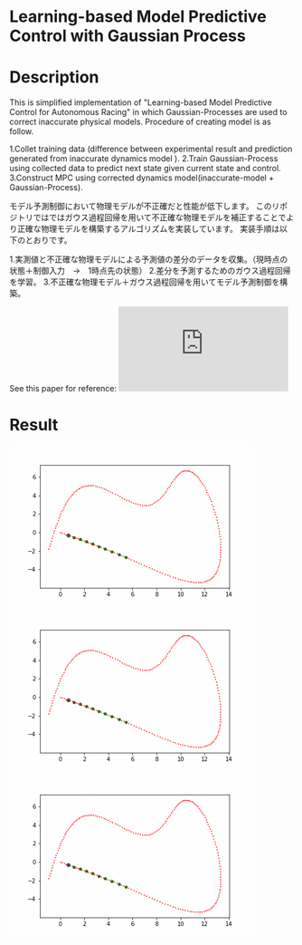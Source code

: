# Learning-based Model Predictive Control with Gaussian Process

# Description
This is simplified implementation of "Learning-based Model Predictive Control for Autonomous Racing" in which Gaussian-Processes are used to correct inaccurate physical models.
Procedure of creating model is as follow.

1.Collet training data (difference between experimental result and prediction generated from inaccurate dynamics model ).
2.Train Gaussian-Process using collected data to predict next state given current state and control. 
3.Construct MPC using corrected dynamics model(inaccurate-model + Gaussian-Process).

モデル予測制御において物理モデルが不正確だと性能が低下します。
このリポジトリではではガウス過程回帰を用いて不正確な物理モデルを補正することでより正確な物理モデルを構築するアルゴリズムを実装しています。
実装手順は以下のとおりです。

1.実測値と不正確な物理モデルによる予測値の差分のデータを収集。（現時点の状態＋制御入力　→　1時点先の状態）
2.差分を予測するためのガウス過程回帰を学習。
3.不正確な物理モデル＋ガウス過程回帰を用いてモデル予測制御を構築。

See this paper for reference:
![Learning-based Model Predictive Control for Autonomous Racing](https://www.research-collection.ethz.ch/bitstream/handle/20.500.11850/351561/08754713.pdf?sequence=1&isAllowed=y)


# Result
![correct](./correct.gif)
![incorrect](./incorrect.gif)
![gp](./incorrect_and_gp.gif)